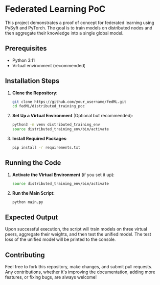 

# Federated Learning PoC

This project demonstrates a proof of concept for federated learning using PySyft and PyTorch. The goal is to train models on distributed nodes and then aggregate their knowledge into a single global model.

## Prerequisites

- Python 3.11
- Virtual environment (recommended)

## Installation Steps

1. **Clone the Repository**:
   ```bash
   git clone https://github.com/your_username/fedML.git
   cd fedML/distributed_training_poc
   ```

2. **Set Up a Virtual Environment** (Optional but recommended):
   ```bash
   python3 -m venv distributed_training_env
   source distributed_training_env/bin/activate
   ```

3. **Install Required Packages**:
   ```bash
   pip install -r requirements.txt
   ```

## Running the Code

1. **Activate the Virtual Environment** (if you set it up):
   ```bash
   source distributed_training_env/bin/activate
   ```

2. **Run the Main Script**:
   ```bash
   python main.py
   ```

## Expected Output

Upon successful execution, the script will train models on three virtual peers, aggregate their weights, and then test the unified model. The test loss of the unified model will be printed to the console.

## Contributing

Feel free to fork this repository, make changes, and submit pull requests. Any contributions, whether it's improving the documentation, adding more features, or fixing bugs, are always welcome!
